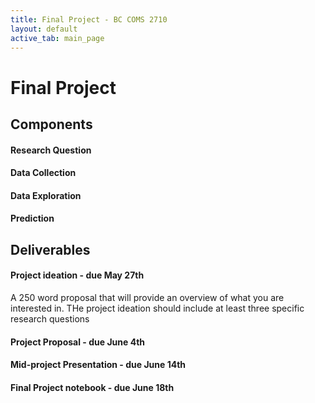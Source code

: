 ```yaml
---
title: Final Project - BC COMS 2710
layout: default
active_tab: main_page 
---
```


# Final Project

## Components

#### Research Question

#### Data Collection

#### Data Exploration

#### Prediction

## Deliverables

#### Project ideation - due May 27th
A 250 word proposal that will provide an overview of what you are interested in. THe project ideation should include at least three specific research questions

#### Project Proposal - due June 4th

#### Mid-project Presentation - due June 14th

#### Final Project notebook - due June 18th
